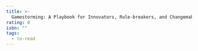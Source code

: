 ```yaml
---
title: >-
  Gamestorming: A Playbook for Innovators, Rule-breakers, and Changemakers
rating: 0
isbn: ""
tags:
  - to-read
---
```


